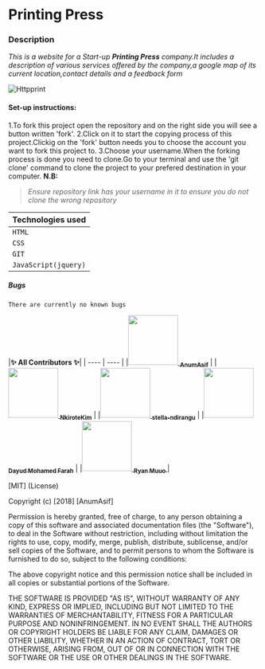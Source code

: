 # Printing Press

### Description
*This is a website for a Start-up **Printing Press** company.It includes a description of various services offered by the company,a google map of its current location,contact details and a feedback form* 

![Httpprint](https://thumbs.gfycat.com/EnchantingGrandioseBluebottlejellyfish-max-1mb.gif)

#### Set-up instructions:
 1.To fork this project open the repository and on the right side you will see a button written 'fork'.
 2.Click on it to start the copying process of this project.Clickig on the 'fork' button needs you to choose the account you want to fork this project to.
3.Choose your username.When the forking process is done you need to clone.Go to your terminal and use the 'git clone' command to clone the project to your prefered destination in your computer.
**N.B:**
> *Ensure repository link has your username in it to ensure you do not clone the wrong repository*


|**Technologies used**|
| --- |
| `HTML`|
| `CSS` |
 | `GIT` |
| `JavaScript(jquery)` |
##### Bugs
    There are currently no known bugs

|**✨ All Contributors ✨**|
| ---- | ---- |
|[<img src="https://anumasif.github.io/portfolio/images/profile-pic.jpg" width="100px;"/> 
 <sub>**AnumAsif**</sub>](https://github.com/AnumAsif) |
 |[<img src="https://avatars2.githubusercontent.com/u/43410875?s=460&v=4" width="100px;"/> <sub> 
 **NkiroteKim**</sub>](https://github.com/NkiroteKim) |
 |[<img src="https://stella-ndirangu.github.io/Portfolio/images/me2.jpg" width="100px;"/>
   <sub>**stella-ndirangu**</sub>](https://github.com/stella-ndirangu) |
 |[<img src="https://avatars2.githubusercontent.com/u/8039543?s=460&v=4" width="100px;"/> 
   <sub> **Dayud Mohamed Farah**</sub>](https://github.com/jinka) |
   |[<img src="https://qmuuoryan.github.io/ryan-project/images/papi.jpg" width="100px;"/> 
   <sub>**Ryan  Muuo** </sub>](https://github.com/qmuuoryan) |

[MIT] (License)

Copyright (c) [2018] [AnumAsif]

Permission is hereby granted, free of charge, to any person obtaining a copy
of this software and associated documentation files (the "Software"), to deal
in the Software without restriction, including without limitation the rights
to use, copy, modify, merge, publish, distribute, sublicense, and/or sell
copies of the Software, and to permit persons to whom the Software is
furnished to do so, subject to the following conditions:

The above copyright notice and this permission notice shall be included in all
copies or substantial portions of the Software.

THE SOFTWARE IS PROVIDED "AS IS", WITHOUT WARRANTY OF ANY KIND, EXPRESS OR
IMPLIED, INCLUDING BUT NOT LIMITED TO THE WARRANTIES OF MERCHANTABILITY,
FITNESS FOR A PARTICULAR PURPOSE AND NONINFRINGEMENT. IN NO EVENT SHALL THE
AUTHORS OR COPYRIGHT HOLDERS BE LIABLE FOR ANY CLAIM, DAMAGES OR OTHER
LIABILITY, WHETHER IN AN ACTION OF CONTRACT, TORT OR OTHERWISE, ARISING FROM,
OUT OF OR IN CONNECTION WITH THE SOFTWARE OR THE USE OR OTHER DEALINGS IN THE
SOFTWARE.



